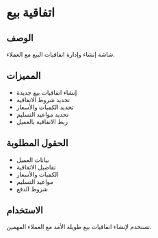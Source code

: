 # اتفاقية بيع

## الوصف
شاشة إنشاء وإدارة اتفاقيات البيع مع العملاء.

## المميزات
- إنشاء اتفاقيات بيع جديدة
- تحديد شروط الاتفاقية
- تحديد الكميات والأسعار
- تحديد مواعيد التسليم
- ربط الاتفاقية بالعميل

## الحقول المطلوبة
- بيانات العميل
- تفاصيل الاتفاقية
- الكميات والأسعار
- مواعيد التسليم
- شروط الدفع

## الاستخدام
تستخدم لإنشاء اتفاقيات بيع طويلة الأمد مع العملاء المهمين.
